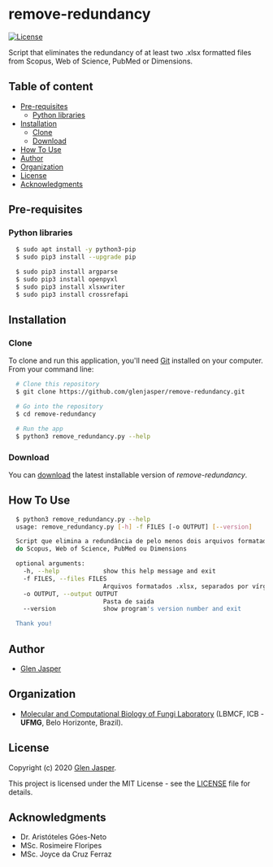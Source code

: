remove-redundancy
======================
[![License](https://poser.pugx.org/badges/poser/license.svg)](./LICENSE)

Script that eliminates the redundancy of at least two .xlsx formatted files from Scopus, Web of Science, PubMed or Dimensions.

## Table of content

- [Pre-requisites](#pre-requisites)
    - [Python libraries](#python-libraries)
- [Installation](#installation)
    - [Clone](#clone)
    - [Download](#download)
- [How To Use](#how-to-use)
- [Author](#author)
- [Organization](#organization)
- [License](#license)
- [Acknowledgments](#acknowledgments)

## Pre-requisites

### Python libraries

```sh
  $ sudo apt install -y python3-pip
  $ sudo pip3 install --upgrade pip
```

```sh
  $ sudo pip3 install argparse
  $ sudo pip3 install openpyxl
  $ sudo pip3 install xlsxwriter
  $ sudo pip3 install crossrefapi
```

## Installation

### Clone

To clone and run this application, you'll need [Git](https://git-scm.com) installed on your computer. From your command line:

```bash
  # Clone this repository
  $ git clone https://github.com/glenjasper/remove-redundancy.git

  # Go into the repository
  $ cd remove-redundancy

  # Run the app
  $ python3 remove_redundancy.py --help
```

### Download

You can [download](https://github.com/glenjasper/remove-redundancy/archive/master.zip) the latest installable version of _remove-redundancy_.

## How To Use

```sh  
  $ python3 remove_redundancy.py --help
  usage: remove_redundancy.py [-h] -f FILES [-o OUTPUT] [--version]

  Script que elimina a redundância de pelo menos dois arquivos formatados .xlsx
  do Scopus, Web of Science, PubMed ou Dimensions

  optional arguments:
    -h, --help            show this help message and exit
    -f FILES, --files FILES
                          Arquivos formatados .xlsx, separados por vírgula
    -o OUTPUT, --output OUTPUT
                          Pasta de saida
    --version             show program's version number and exit

  Thank you!
```

## Author

* [Glen Jasper](https://github.com/glenjasper)

## Organization
* [Molecular and Computational Biology of Fungi Laboratory](http://lbmcf.pythonanywhere.com) (LBMCF, ICB - **UFMG**, Belo Horizonte, Brazil).

## License

Copyright (c) 2020 [Glen Jasper](https://github.com/glenjasper).

This project is licensed under the MIT License - see the [LICENSE](./LICENSE) file for details.

## Acknowledgments

* Dr. Aristóteles Góes-Neto
* MSc. Rosimeire Floripes
* MSc. Joyce da Cruz Ferraz
